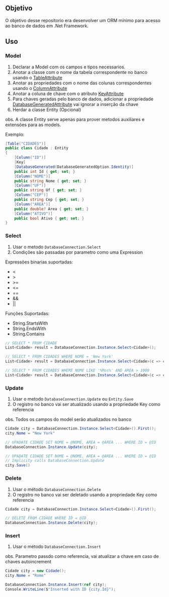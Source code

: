 ## Objetivo

O objetivo desse repositorio era desenvolver um ORM mínimo para acesso ao banco de dados em .Net Framework.

## Uso

### Model

1. Declarar a Model com os campos e tipos necessarios.
2. Anotar a classe com o nome da tabela correspondente no banco usando o [TableAttribute](https://learn.microsoft.com/en-us/dotnet/api/system.componentmodel.dataannotations.schema.tableattribute?view=net-9.0)
3. Anotar as propriedades com o nome das colunas correspondentes usando o [ColumnAttribute](https://learn.microsoft.com/en-us/dotnet/api/system.componentmodel.dataannotations.schema.ColumnAttribute?view=net-9.0)
4. Anotar a coluna de chave com o atributo [KeyAttribute](https://learn.microsoft.com/en-us/dotnet/api/system.componentmodel.dataannotations.keyattribute?view=net-9.0)
5. Para chaves geradas pelo banco de dados, adicionar a propriedade [DatabaseGeneratedAttribute](https://learn.microsoft.com/en-us/dotnet/api/system.componentmodel.dataannotations.schema.databasegeneratedattribute?view=net-9.0) vai ignorar a inserção da chave
6. Herdar a classe Entity (Opcional)

obs. A classe Entity serve apenas para prover metodos auxiliares e extensões para as models.

Exemplo:
```C#
[Table("CIDADES")]
public class Cidade : Entity
{
    [Column("ID")]
    [Key]
    [DatabaseGenerated(DatabaseGeneratedOption.Identity)]
    public int Id { get; set; }
    [Column("NOME")]
    public string Nome { get; set; }
    [Column("UF")]
    public string Uf { get; set; }
    [Column("CEP")]
    public string Cep { get; set; }
    [Column("AREA")]
    public double? Area { get; set; }
    [Column("ATIVO")]
    public bool Ativo { get; set; }
}
```

### Select

1. Usar o metodo `DatabaseConnection.Select`
2. Condições são passadas por parametro como uma Expression

Expressões binarias suportadas:
* \<
* \>
* \>=
* \<=
* ==
* &&
* ||

Funções Suportadas:
* String.StartsWith
* String.EndsWith
* String.Contains

```C#
// SELECT * FROM CIDADE
List<Cidade> result = DatabaseConnection.Instance.Select<Cidade>();

// SELECT * FROM CIDADES WHERE NOME = 'New York'
List<Cidade> result = DatabaseConnection.Instance.Select<Cidade>(c => c.Nome == "New York");

// SELECT * FROM CIDADES WHERE NOME LIKE '%Mos%' AND AREA > 1000
List<Cidade> result = DatabaseConnection.Instance.Select<Cidade>(c => c.Nome.Contains("Mos") && c.Area > 1000);
```

### Update

1. Usar o metodo `DatabaseConnection.Update` ou `Entity.Save`
2. O registro no banco vai ser atualizado usando a propriedade Key como referencia

obs. Todos os campos do model serão atualizados no banco 

```C#
Cidade city = DatabaseConnection.Instance.Select<Cidade>().First();
city.Nome = "New York"

// UPADATE CIDADE SET NOME = @NOME, AREA = @AREA ... WHERE ID = @ID
DatabaseConnection.Instance.Update(city);

// UPADATE CIDADE SET NOME = @NOME, AREA = @AREA ... WHERE ID = @ID
// Implicity calls DatabaseConnection.Update
city.Save()
```

### Delete

1. Usar o método `DatabaseConnection.Delete`
2. O registro no banco vai ser deletado usando a propriedade Key como referencia

```C#
Cidade city = DatabaseConnection.Instance.Select<Cidade>().First();

// DELETE FROM CIDADE WHERE ID = @ID
DatabaseConnection.Instance.Delete(city);
```

### Insert

1. Usar o método `DatabaseConnection.Insert`

obs. Parametro passdo como referencia, vai atualizar a chave em caso de chaves autoincrement
```C#
Cidade city = new Cidade();
city.Nome = "Rome"

DatabaseConnection.Instance.Insert(ref city);
Console.WriteLine($"Inserted with ID {city.Id}");
```

